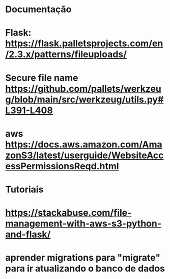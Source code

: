 # Documentação
# Flask:  https://flask.palletsprojects.com/en/2.3.x/patterns/fileuploads/
# Secure file name https://github.com/pallets/werkzeug/blob/main/src/werkzeug/utils.py#L391-L408
# aws https://docs.aws.amazon.com/AmazonS3/latest/userguide/WebsiteAccessPermissionsReqd.html


# Tutoriais
# https://stackabuse.com/file-management-with-aws-s3-python-and-flask/

# aprender migrations para "migrate" para ir atualizando o banco de dados